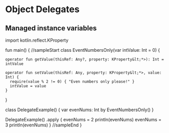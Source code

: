 # Object Delegates

## Managed instance variables

<div class="kotlin-code">
import kotlin.reflect.KProperty

fun main() {
//sampleStart
  class EventNumbersOnly(var intValue: Int = 0) {

    operator fun getValue(thisRef: Any?, property: KProperty&lt;*>): Int = intValue

    operator fun setValue(thisRef: Any, property: KProperty&lt;*>, value: Int) {
      require(value % 2 != 0) { "Even numbers only please!" }
      intValue = value
    }
  }

  class DelegateExample() {
    var evenNums: Int by EventNumbersOnly()
  }

  DelegateExample()
    .apply {
      evenNums = 2
      println(evenNums)
      evenNums = 3
      println(evenNums)
    }
//sampleEnd
}
</div>
